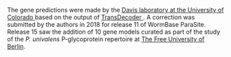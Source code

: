 [//]: # (Created by ./bin/manage_files.pl from ./species/Parascaris_univalens/PRJNA386823/Parascaris_univalens_PRJNA386823.annotation.html on Thu Jun 11 13:45:16 2020)
The gene predictions were made by the [ Davis laboratory at the University of Colorado ](http://www.ucdenver.edu/academics/colleges/medicalschool/departments/biochemistry/Faculty/PrimaryFaculty/Pages/Davis.aspx) based on the output of [ TransDecoder ](http://www.ncbi.nlm.nih.gov/pmc/articles/PMC3875132/). A correction was submitted by the authors in 2018 for release 11 of WormBase ParaSite. Release 15 saw the addition of 10 gene models curated as part of the study of the _P. univalens_ P-glycoprotein repertoire at [The Free University of Berlin](https://www.vetmed.fu-berlin.de/).
